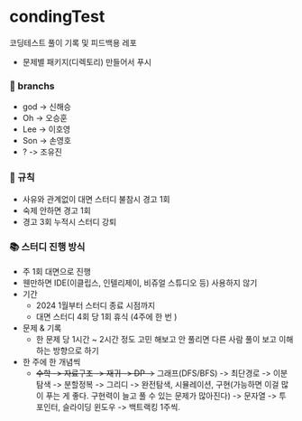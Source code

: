 # condingTest
코딩테스트 풀이 기록 및 피드백용 레포

- 문제별 패키지(디렉토리) 만들어서 푸시

### 🕎 branchs
  - god -> 신해승
  - Oh -> 오승훈
  - Lee -> 이호영
  - Son -> 손영호
  - ? -> 조유진

### 🔔 규칙

- 사유와 관계없이 대면 스터디 불참시 경고 1회
- 숙제 안하면 경고 1회
- 경고 3회 누적시 스터디 강퇴

### 📚 스터디 진행 방식

- 주 1회 대면으로 진행
- 웬만하면 IDE(이클립스, 인텔리제이, 비쥬얼 스튜디오 등) 사용하지 않기
- 기간
    - 2024 1월부터 스터디 종료 시점까지
    - 대면 스터디 4회 당 1회 휴식 (4주에 한 번 )
- 문제 & 기록
    - 한 문제 당 1시간 ~ 2시간 정도 고민 해보고 안 풀리면 다른 사람 풀이 보고 이해하는 방향으로 하기
- 한 주에 한 개념씩
    - ~~수학 -> 자료구조 -> 재귀 -> DP ->~~ 그래프(DFS/BFS) -> 최단경로 -> 이분탐색 -> 분할정복 -> 그리디 -> 완전탐색, 시뮬레이션, 구현(가능하면 이걸 많이 푸는 게 좋다. 구현력이 늘고 풀 수 있는 문제가 많아진다) -> 문자열 -> 투 포인터, 슬라이딩 윈도우 -> 백트랙킹 1주씩.